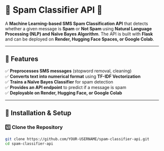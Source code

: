 # 📩 Spam Classifier API 🚀

A **Machine Learning-based SMS Spam Classification API** that detects whether a given message is **Spam** or **Not Spam** using **Natural Language Processing (NLP) and Naïve Bayes Algorithm**. The API is built with **Flask** and can be deployed on **Render, Hugging Face Spaces, or Google Colab**.

---

## 📌 Features
✅ **Preprocesses SMS messages** (stopword removal, cleaning)  
✅ **Converts text into numerical format** using **TF-IDF Vectorization**  
✅ **Trains a Naïve Bayes Classifier** for spam detection  
✅ **Provides an API endpoint** to predict if a message is spam  
✅ **Deployable on Render, Hugging Face, or Google Colab**  

---

## 🚀 **Installation & Setup**
### **1️⃣ Clone the Repository**
```bash
git clone https://github.com/YOUR-USERNAME/spam-classifier-api.git
cd spam-classifier-api

